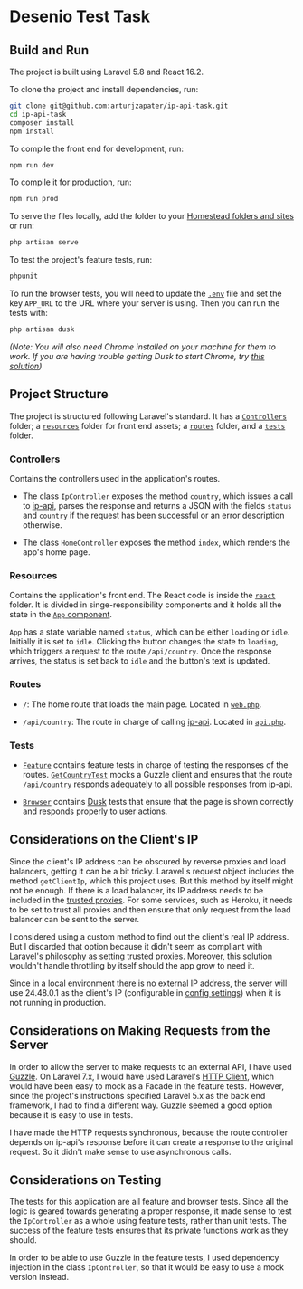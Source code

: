 # Desenio Test Task

## Build and Run

The project is built using Laravel 5.8 and React 16.2.

To clone the project and install dependencies, run:

```bash
git clone git@github.com:arturjzapater/ip-api-task.git
cd ip-api-task
composer install
npm install
```

To compile the front end for development, run:

```bash
npm run dev
```

To compile it for production, run:

```bash
npm run prod
```

To serve the files locally, add the folder to your [Homestead folders and sites](https://laravel.com/docs/7.x/homestead#configuring-homestead) or run:

```bash
php artisan serve
```

To test the project's feature tests, run:
```bash
phpunit
```

To run the browser tests, you will need to update the [`.env`](.env) file and set the key `APP_URL` to the URL where your server is using. Then you can run the tests with:

```bash
php artisan dusk
```

_(Note: You will also need Chrome installed on your machine for them to work. If you are having trouble getting Dusk to start Chrome, try [this solution](https://laracasts.com/discuss/channels/forge/can-i-run-laravel-dusk-on-my-forge-server#reply=327364))_

## Project Structure

The project is structured following Laravel's standard. It has a [`Controllers`](app/Http/Controllers) folder; a [`resources`](resources/) folder for front end assets; a [`routes`](routes/) folder, and a [`tests`](tests/) folder.

### Controllers

Contains the controllers used in the application's routes.

- The class `IpController` exposes the method `country`, which issues a call to [ip-api](https://ip-api.com/), parses the response and returns a JSON with the fields `status` and `country` if the request has been successful or an error description otherwise.

- The class `HomeController` exposes the method `index`, which renders the app's home page.

### Resources

Contains the application's front end. The React code is inside the [`react`](resources/js/react/) folder. It is divided in singe-responsibility components and it holds all the state in the [`App` component](resources/js/react/components/App.js).

`App` has a state variable named `status`, which can be either `loading` or `idle`. Initially it is set to `idle`. Clicking the button changes the state to `loading`, which triggers a request to the route `/api/country`. Once the response arrives, the status is set back to `idle` and the button's text is updated.

### Routes

- `/`: The home route that loads the main page. Located in [`web.php`](routes/web.php).

- `/api/country`: The route in charge of calling [ip-api](https://ip-api.com). Located in [`api.php`](routes/api.php).

### Tests

- [`Feature`](tests/Feature) contains feature tests in charge of testing the responses of the routes. [`GetCountryTest`](tests/Feature/GetCountryTest.php) mocks a Guzzle client and ensures that the route `/api/country` responds adequately to all possible responses from ip-api.

- [`Browser`](tests/Browser) contains [Dusk](https://laravel.com/docs/7.x/dusk) tests that ensure that the page is shown correctly and responds properly to user actions.

## Considerations on the Client's IP

Since the client's IP address can be obscured by reverse proxies and load balancers, getting it can be a bit tricky. Laravel's request object includes the method `getClientIp`, which this project uses. But this method by itself might not be enough. If there is a load balancer, its IP address needs to be included in the [trusted proxies](app/Http/Middleware/TrustProxies.php). For some services, such as Heroku, it needs to be set to trust all proxies and then ensure that only request from the load balancer can be sent to the server.

I considered using a custom method to find out the client's real IP address. But I discarded that option because it didn't seem as compliant with Laravel's philosophy as setting trusted proxies. Moreover, this solution wouldn't handle throttling by itself should the app grow to need it.

Since in a local environment there is no external IP address, the server will use 24.48.0.1 as the client's IP (configurable in [config settings](config/dev.php)) when it is not running in production.

## Considerations on Making Requests from the Server

In order to allow the server to make requests to an external API, I have used [Guzzle](https://guzzle.readthedocs.io/en/latest/index.html). On Laravel 7.x, I would have used Laravel's [HTTP Client](https://laravel.com/docs/7.x/http-client), which would have been easy to mock as a Facade in the feature tests. However, since the project's instructions specified Laravel 5.x as the back end framework, I had to find a different way. Guzzle seemed a good option because it is easy to use in tests.

I have made the HTTP requests synchronous, because the route controller depends on ip-api's response before it can create a response to the original request. So it didn't make sense to use asynchronous calls.

## Considerations on Testing

The tests for this application are all feature and browser tests. Since all the logic is geared towards generating a proper response, it made sense to test the `IpController` as a whole using feature tests, rather than unit tests. The success of the feature tests ensures that its private functions work as they should.

In order to be able to use Guzzle in the feature tests, I used dependency injection in the class `IpController`, so that it would be easy to use a mock version instead.
